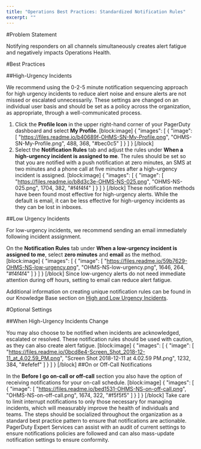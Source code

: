 ```yaml
---
title: "Operations Best Practices: Standardized Notification Rules"
excerpt: ""
---
```

#Problem Statement

Notifying responders on all channels simultaneously creates alert fatigue and negatively impacts Operations Health.

#Best Practices

##High-Urgency Incidents

We recommend using the 0-2-5 minute notification sequencing approach for high urgency incidents to reduce alert noise and ensure alerts are not missed or escalated unnecessarily. These settings are changed on an individual user basis and should be set as a policy across the organization, as appropriate, through a well-communicated process.  

1. Click the **Profile Icon** in the upper right-hand corner of your PagerDuty dashboard and select **My Profile**.
[block:image]
{
  "images": [
    {
      "image": [
        "https://files.readme.io/b40689f-OHMS-SN-My-Profile.png",
        "OHMS-SN-My-Profile.png",
        488,
        368,
        "#bec0c5"
      ]
    }
  ]
}
[/block]
2. Select the **Notification Rules** tab and adjust the rules under **When a high-urgency incident is assigned to me**. The rules should be set so that you are notified with a push notification at zero minutes, an SMS at two minutes and a phone call at five minutes after a high-urgency incident is assigned.
[block:image]
{
  "images": [
    {
      "image": [
        "https://files.readme.io/b8d3c3e-OHMS-NS-025.png",
        "OHMS-NS-025.png",
        1704,
        382,
        "#f4f4f4"
      ]
    }
  ]
}
[/block]
These notification methods have been found most effective for high-urgency alerts. While the default is email, it can be less effective for high-urgency incidents as they can be lost in inboxes.

##Low Urgency Incidents

For low-urgency incidents, we recommend sending an email immediately following incident assignment. 

On the **Notification Rules** tab under **When a low-urgency incident is assigned to me**, select **zero minutes** and **email** as the method.
[block:image]
{
  "images": [
    {
      "image": [
        "https://files.readme.io/59b7629-OHMS-NS-low-urgency.png",
        "OHMS-NS-low-urgency.png",
        1646,
        264,
        "#f4f4f4"
      ]
    }
  ]
}
[/block]
Since low-urgency alerts do not need immediate attention during off hours, setting to email can reduce alert fatigue.

Additional information on creating unique notification rules can be found in our Knowledge Base section on [High and Low Urgency Incidents](https://support.pagerduty.com/docs/service-settings#section-high-and-low-urgency-incidents). 

#Optional Settings

##When High-Urgency Incidents Change

You may also choose to be notified when incidents are acknowledged, escalated or resolved. These notification rules should be used with caution, as they can also create alert fatigue.
[block:image]
{
  "images": [
    {
      "image": [
        "https://files.readme.io/0bcd8e4-Screen_Shot_2018-12-11_at_4.02.59_PM.png",
        "Screen Shot 2018-12-11 at 4.02.59 PM.png",
        1232,
        384,
        "#efefef"
      ]
    }
  ]
}
[/block]
##On or Off-Call Notifications

In the **Before I go on-call or off-call** section you also have the option of receiving notifications for your on-call schedule.
[block:image]
{
  "images": [
    {
      "image": [
        "https://files.readme.io/bed1531-OHMS-NS-on-off-call.png",
        "OHMS-NS-on-off-call.png",
        1674,
        322,
        "#f5f5f5"
      ]
    }
  ]
}
[/block]
Take care to limit interrupt notifications to only those necessary for managing incidents, which will measurably improve the health of individuals and teams. The steps should be socialized throughout the organization as a standard best practice pattern to ensure that notifications are actionable. PagerDuty Expert Services can assist with an audit of current settings to ensure notifications policies are followed and can also mass-update notification settings to ensure conformity.